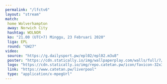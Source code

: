 ```yaml
---
permalink: "/lfctv6"
layout: "stream"
match:
 home Wolverhampton
 away: Norwich City
 hashtag: WOLNOR
 ko: "21.00 (UTC+7) Minggu, 23 Februari 2020"
 liga: EPL
 round: "GW27"
video:
 source: "https://g.dailysport.pw/epl02/epl02.m3u8"
 poster: "https://cdn.statically.io/img/wallpaperplay.com/walls/full/7/1/1/324254.jpg?w=720&quality=60&format=webp"
 logo: "https://cdn.statically.io/img/repo.catetan.pw/icon/favicon-32x32.png"
 link: "https://www.catetan.pw/liverpool"
 type: "application/x-mpegUrl"
---
```

